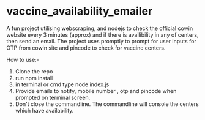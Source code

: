 # vaccine_availability_emailer
A fun project utilising webscraping, and nodejs to check the official cowin website every 3 minutes (approx) and if there is availibility in any of centers, then send an email.
The project uses promptly to prompt for user inputs for OTP from cowin site and pincode to check for vaccine centers.

How to use:- 
1. Clone the repo
2. run npm install
3. in terminal or cmd type node index.js
4. Provide emails to notify, mobile number , otp and pincode when prompted on terminal screen.
5. Don't close the commandline. The commandline will console the centers which have availability.

